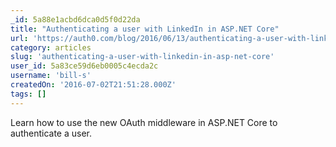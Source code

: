 ```yaml
---
_id: 5a88e1acbd6dca0d5f0d22da
title: "Authenticating a user with LinkedIn in ASP.NET Core"
url: 'https://auth0.com/blog/2016/06/13/authenticating-a-user-with-linkedin-in-aspnet-core/'
category: articles
slug: 'authenticating-a-user-with-linkedin-in-asp-net-core'
user_id: 5a83ce59d6eb0005c4ecda2c
username: 'bill-s'
createdOn: '2016-07-02T21:51:28.000Z'
tags: []
---
```


Learn how to use the new OAuth middleware in ASP.NET Core to authenticate a user.
